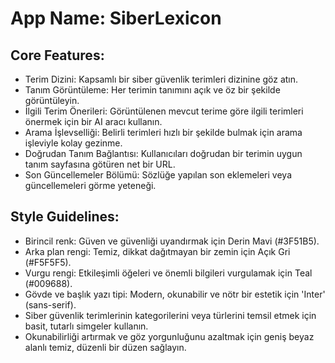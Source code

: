 # **App Name**: SiberLexicon

## Core Features:

- Terim Dizini: Kapsamlı bir siber güvenlik terimleri dizinine göz atın.
- Tanım Görüntüleme: Her terimin tanımını açık ve öz bir şekilde görüntüleyin.
- İlgili Terim Önerileri: Görüntülenen mevcut terime göre ilgili terimleri önermek için bir AI aracı kullanın.
- Arama İşlevselliği: Belirli terimleri hızlı bir şekilde bulmak için arama işleviyle kolay gezinme.
- Doğrudan Tanım Bağlantısı: Kullanıcıları doğrudan bir terimin uygun tanım sayfasına götüren net bir URL.
- Son Güncellemeler Bölümü: Sözlüğe yapılan son eklemeleri veya güncellemeleri görme yeteneği.

## Style Guidelines:

- Birincil renk: Güven ve güvenliği uyandırmak için Derin Mavi (#3F51B5).
- Arka plan rengi: Temiz, dikkat dağıtmayan bir zemin için Açık Gri (#F5F5F5).
- Vurgu rengi: Etkileşimli öğeleri ve önemli bilgileri vurgulamak için Teal (#009688).
- Gövde ve başlık yazı tipi: Modern, okunabilir ve nötr bir estetik için 'Inter' (sans-serif).
- Siber güvenlik terimlerinin kategorilerini veya türlerini temsil etmek için basit, tutarlı simgeler kullanın.
- Okunabilirliği artırmak ve göz yorgunluğunu azaltmak için geniş beyaz alanlı temiz, düzenli bir düzen sağlayın.